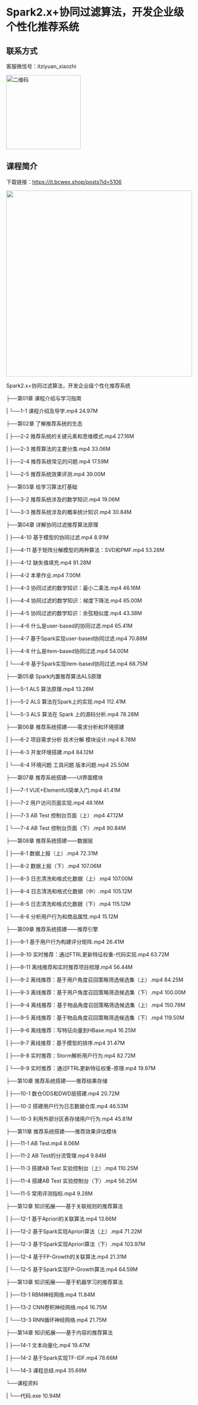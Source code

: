 # Spark2.x+协同过滤算法，开发企业级个性化推荐系统

## 联系方式

客服微信号：itziyuan_xiaozhi

<img src="https://ziyuanyun.oss-cn-guangzhou.aliyuncs.com/common/20240614073449/666b82192834a.jpg" width="200" height="200" alt="二维码">

## 课程简介

下载链接：https://it.bcwex.shop/posts?id=5106

<img src="https://ziyuanyun.oss-cn-guangzhou.aliyuncs.com/yun/20241201155545/674c16818f1b9.jpg" width="500" alt="">

  Spark2.x+协同过滤算法，开发企业级个性化推荐系统



 ├──第01章 课程介绍与学习指南

 | └──1-1 课程介绍及导学.mp4 24.97M

 ├──第02章 了解推荐系统的生态

 | ├──2-2 推荐系统的关键元素和思维模式.mp4 27.16M

 | ├──2-3 推荐算法的主要分类.mp4 33.06M

 | ├──2-4 推荐系统常见的问题.mp4 17.59M

 | └──2-5 推荐系统效果评测.mp4 39.00M

 ├──第03章 给学习算法打基础

 | ├──3-2 推荐系统涉及的数学知识.mp4 19.06M

 | └──3-3 推荐系统涉及的概率统计知识.mp4 30.84M

 ├──第04章 详解协同过滤推荐算法原理

 | ├──4-10 基于模型的协同过滤.mp4 8.91M

 | ├──4-11 基于矩阵分解模型的两种算法：SVD和PMF.mp4 53.28M

 | ├──4-12 缺失值填充.mp4 91.28M

 | ├──4-2 本章作业.mp4 7.00M

 | ├──4-3 协同过滤的数学知识：最小二乘法.mp4 46.16M

 | ├──4-4 协同过滤的数学知识：梯度下降法.mp4 85.00M

 | ├──4-5 协同过滤的数学知识：余弦相似度.mp4 43.38M

 | ├──4-6 什么是user-based的协同过滤.mp4 65.41M

 | ├──4-7 基于Spark实现user-based协同过滤.mp4 70.88M

 | ├──4-8 什么是item-based协同过滤.mp4 54.00M

 | └──4-9 基于Spark实现item-based协同过滤.mp4 68.75M

 ├──第05章 Spark内置推荐算法ALS原理

 | ├──5-1 ALS 算法原理.mp4 13.28M

 | ├──5-2 ALS 算法在Spark上的实现.mp4 112.41M

 | └──5-3 ALS 算法在 Spark 上的源码分析.mp4 78.28M

 ├──第06章 推荐系统搭建——需求分析和环境搭建

 | ├──6-2 项目需求分析 技术分解 模块设计.mp4 8.78M

 | ├──6-3 开发环境搭建.mp4 84.12M

 | └──6-4 环境问题 工具问题 版本问题.mp4 25.50M

 ├──第07章 推荐系统搭建——UI界面模块

 | ├──7-1 VUE+ElementUI简单入门.mp4 41.41M

 | ├──7-2 用户访问页面实现.mp4 48.16M

 | ├──7-3 AB Test 控制台页面（上）.mp4 47.12M

 | └──7-4 AB Test 控制台页面（下）.mp4 90.84M

 ├──第08章 推荐系统搭建——数据层

 | ├──8-1 数据上报（上）.mp4 72.31M

 | ├──8-2 数据上报（下）.mp4 107.06M

 | ├──8-3 日志清洗和格式化数据（上）.mp4 107.00M

 | ├──8-4 日志清洗和格式化数据（中）.mp4 105.12M

 | ├──8-5 日志清洗和格式化数据（下）.mp4 115.12M

 | └──8-6 分析用户行为和商品属性.mp4 15.12M

 ├──第09章 推荐系统搭建——推荐引擎

 | ├──9-1 基于用户行为构建评分矩阵.mp4 26.41M

 | ├──9-10 实时推荐：通过FTRL更新特征权重-代码实现.mp4 63.72M

 | ├──9-11 离线推荐和实时推荐项目梳理.mp4 56.44M

 | ├──9-2 离线推荐：基于用户角度召回策略筛选候选集（上）.mp4 84.25M

 | ├──9-3 离线推荐：基于用户角度召回策略筛选候选集（下）.mp4 100.00M

 | ├──9-4 离线推荐：基于物品角度召回策略筛选候选集（上）.mp4 150.78M

 | ├──9-5 离线推荐：基于物品角度召回策略筛选候选集（下）.mp4 119.50M

 | ├──9-6 离线推荐：写特征向量到HBase.mp4 16.25M

 | ├──9-7 离线推荐：基于模型的排序.mp4 31.47M

 | ├──9-8 实时推荐：Storm解析用户行为.mp4 82.72M

 | └──9-9 实时推荐：通过FTRL更新特征权重-原理.mp4 19.97M

 ├──第10章 推荐系统搭建——推荐结果存储

 | ├──10-1 数仓ODS和DWD层搭建.mp4 20.72M

 | ├──10-2 搭建用户行为日志数据仓库.mp4 46.53M

 | └──10-3 利用外部分区表存储用户行为.mp4 45.81M

 ├──第11章 推荐系统搭建——推荐效果评估模块

 | ├──11-1 AB Test.mp4 8.06M

 | ├──11-2 AB Test的分流管理.mp4 9.84M

 | ├──11-3 搭建AB Test 实验控制台（上）.mp4 110.25M

 | ├──11-4 搭建AB Test 实验控制台（下）.mp4 56.25M

 | └──11-5 常用评测指标.mp4 9.28M

 ├──第12章 知识拓展——基于关联规则的推荐算法

 | ├──12-1 基于Apriori的关联算法.mp4 13.66M

 | ├──12-2 基于Spark实现Apriori算法（上）.mp4 71.22M

 | ├──12-3 基于Spark实现Apriori算法（下）.mp4 103.97M

 | ├──12-4 基于FP-Growth的关联算法.mp4 21.31M

 | └──12-5 基于Spark实现FP-Growth算法.mp4 64.59M

 ├──第13章 知识拓展——基于机器学习的推荐算法

 | ├──13-1 RBM神经网络.mp4 11.84M

 | ├──13-2 CNN卷积神经网络.mp4 16.75M

 | └──13-3 RNN循环神经网络.mp4 21.75M

 ├──第14章 知识拓展——基于内容的推荐算法

 | ├──14-1 文本向量化.mp4 19.47M

 | ├──14-2 基于Spark实现TF-IDF.mp4 78.66M

 | └──14-3 课程总结.mp4 35.69M

 └──课程资料

 | └──代码.exe 10.94M

  